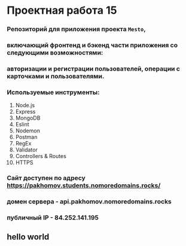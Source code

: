 # Проектная работа 15
### Репозиторий для приложения проекта `Mesto`,
### включающий фронтенд и бэкенд части приложения со следующими возможностями:
### авторизации и регистрации пользователей, операции с карточками и пользователями. 
### Используемые инструменты:
1. Node.js
2. Express
3. MongoDB
4. Eslint
5. Nodemon
6. Postman
7. RegEx
8. Validator
9. Controllers & Routes
10. HTTPS

### Сайт доступен по адресу https://pakhomov.students.nomoredomains.rocks/
### домен сервера - api.pakhomov.nomoredomains.rocks
### публичный IP - 84.252.141.195

## hello world

